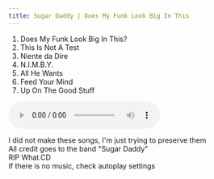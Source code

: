 ```yaml
---
title: Sugar Daddy | Does My Funk Look Big In This
---
```


1. Does My Funk Look Big In This?
2. This Is Not A Test
3. Niente da Dire
4. N.I.M.B.Y.
5. All He Wants
6. Feed Your Mind
7. Up On The Good Stuff

<audio autoplay controls>
  <source
    id="player-src"
    src="assets/01. Does My Funk Look Big In This.mp3"
    type="audio/mp3"
  />
  <p>Use a browser that doesn't suck.</p>
</audio>

I did not make these songs, I'm just trying to preserve them  
All credit goes to the band "Sugar Daddy"  
RIP What.CD  
If there is no music, check autoplay settings

<script src="./assets/scripts/funkPlayer.js"></script>
